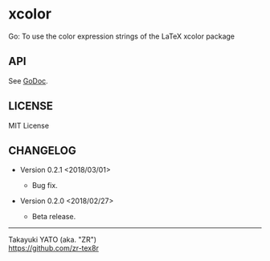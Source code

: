 xcolor
======

Go: To use the color expression strings of the LaTeX xcolor package

API
---

See [GoDoc](https://godoc.org/github.com/zr-tex8r/xcolor).

LICENSE
-------

MIT License

CHANGELOG
---------

  * Version 0.2.1 <2018/03/01>
      - Bug fix.

  * Version 0.2.0 <2018/02/27>
      - Beta release.

--------------------
Takayuki YATO (aka. "ZR")  
https://github.com/zr-tex8r
